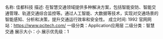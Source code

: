名称: 佳都科技
描述: 在智慧交通领域提供多种解决方案，包括智能安防、智能交通管理、轨道交通综合监控等。通过人工智能、大数据等技术，实现对交通场景的智能感知、分析和决策，提升交通运行效率和安全性。
成立时间: 1992
官网网站：https://www.pcitech.com/
一级分类：Application应用层
二级分类：智慧交通
展示大小：小
展示优先级：1